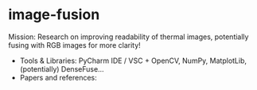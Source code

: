 # image-fusion
Mission: Research on improving readability of thermal images, potentially fusing with RGB images for more clarity!
- Tools & Libraries: PyCharm IDE / VSC + OpenCV, NumPy, MatplotLib, (potentially) DenseFuse...
- Papers and references:
